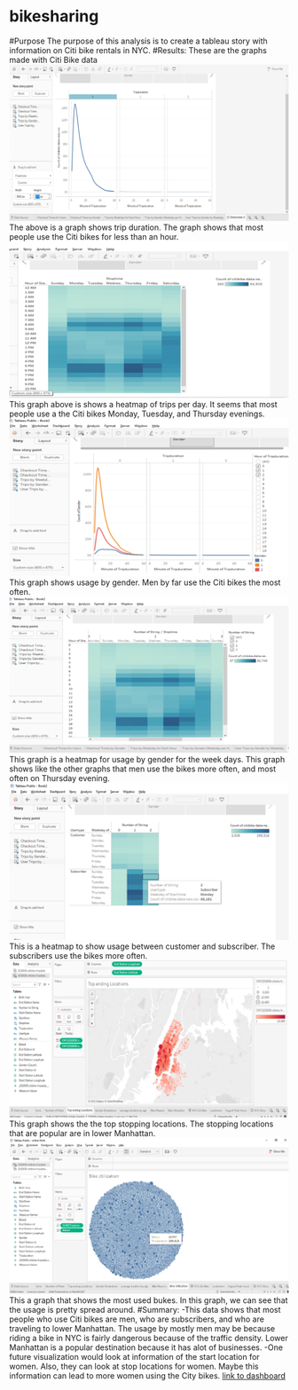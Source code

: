 # bikesharing
#Purpose 
  The purpose of this analysis is to create a tableau story with information on Citi bike rentals in NYC.
#Results: These are the graphs made with Citi Bike data
![alt text](https://raw.githubusercontent.com/samnougues/bikesharing/main/Picture1.png)
The above is a graph shows trip duration.  The graph shows that most people use the Citi bikes for less than an hour.
![alt text](https://raw.githubusercontent.com/samnougues/bikesharing/main/Picture2.png)
This graph above is shows a heatmap of trips per day. It seems that most people use a the Citi bikes Monday, Tuesday, and Thursday evenings.
![alt text](https://raw.githubusercontent.com/samnougues/bikesharing/main/Picture3.png)
This graph shows usage by gender.  Men by far use the Citi bikes the most often.
![alt text](https://raw.githubusercontent.com/samnougues/bikesharing/main/Picture4.png)
This graph is a heatmap for usage by gender for the week days.  This graph shows like the other graphs that men use the bikes more often, and most often on Thursday evening.
![alt text](https://raw.githubusercontent.com/samnougues/bikesharing/main/Picture5.png)
This is a heatmap to show usage between customer and subscriber. The subscribers use the bikes more often.
![alt text](https://raw.githubusercontent.com/samnougues/bikesharing/main/Picture6.png)
This graph shows the the top stopping locations.  The stopping locations that are popular are in lower Manhattan.
![alt text](https://raw.githubusercontent.com/samnougues/bikesharing/main/Picture7.png)
This a graph that shows the most used bukes.  In this graph, we can see that the usage is pretty spread around.
#Summary: 
-This data shows that most people who use Citi bikes are men, who are subscribers, and who are traveling to lower Manhattan.  The usage by mostly men may be because riding a bike in NYC is fairly dangerous because of the traffic density.  Lower Manhattan is a popular destination because it has alot of businesses.
-One future visualization would look at information of the start location for women. Also, they can look at stop locations for women. Maybe this information can lead to more women using the City bikes.
[link to dashboard](https://public.tableau.com/app/profile/samantha.nougues/viz/SamModule14/Deliverabe3?publish=yes)
